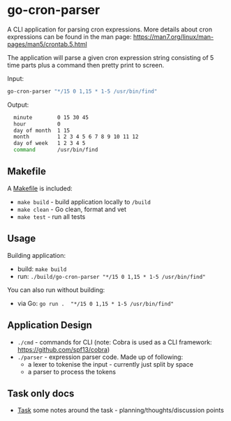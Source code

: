 # go-cron-parser

A CLI application for parsing cron expressions. More details about cron expressions can be found in the man page: https://man7.org/linux/man-pages/man5/crontab.5.html

The application will parse a given cron expression string consisting of 5 time parts plus a command then pretty print to screen.

Input:
  ```bash
  go-cron-parser "*/15 0 1,15 * 1-5 /usr/bin/find"
  ```

Output:
  ```bash
    minute        0 15 30 45
    hour          0
    day of month  1 15
    month         1 2 3 4 5 6 7 8 9 10 11 12
    day of week   1 2 3 4 5
    command       /usr/bin/find
   ```

## Makefile

A [Makefile](./Makefile) is included:

 - `make build` - build application locally to `/build`
 - `make clean` - Go clean, format and vet
 - `make test` - run all tests

## Usage

Building application:
 - build: `make build`
 - run: `./build/go-cron-parser "*/15 0 1,15 * 1-5 /usr/bin/find"`

You can also run without building:
 - via Go: `go run .  "*/15 0 1,15 * 1-5 /usr/bin/find"`

## Application Design

 - `./cmd` - commands for CLI (note: Cobra is used as a CLI framework: https://github.com/spf13/cobra)
 - `./parser` - expression parser code. Made up of following:
    - a lexer to tokenise the input - currently just split by space
    - a parser to process the tokens

## Task only docs

 - [Task](./TASK.md) some notes around the task - planning/thoughts/discussion points